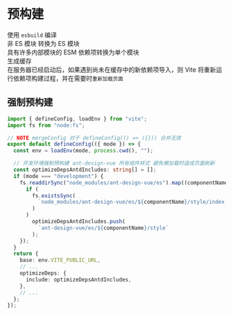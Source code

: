# 预构建

使用 `esbuild` 编译  
非 ES 模块 转换为 ES 模块  
具有许多内部模块的 ESM 依赖项转换为单个模块  
生成缓存  
在服务器已经启动后，如果遇到尚未在缓存中的新依赖项导入，则 Vite 将重新运行依赖项构建过程，并在需要时`重新加载页面`

## 强制预构建

```ts
import { defineConfig, loadEnv } from "vite";
import fs from "node:fs";

// NOTE mergeConfig 对于 defineConfig(() => ({})) 合并无效
export default defineConfig(({ mode }) => {
  const env = loadEnv(mode, process.cwd(), "");

  // 开发环境强制预构建 ant-design-vue 所有组件样式 避免懒加载时造成页面刷新
  const optimizeDepsAntdIncludes: string[] = [];
  if (mode === "development") {
    fs.readdirSync("node_modules/ant-design-vue/es").map((componentName) => {
      if (
        fs.existsSync(
          `node_modules/ant-design-vue/es/${componentName}/style/index.js`
        )
      )
        optimizeDepsAntdIncludes.push(
          `ant-design-vue/es/${componentName}/style`
        );
    });
  }
  return {
    base: env.VITE_PUBLIC_URL,
    // ...
    optimizeDeps: {
      include: optimizeDepsAntdIncludes,
    },
    // ...
  };
});
```
